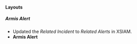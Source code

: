 
#### Layouts
##### Armis Alert
- Updated the *Related Incident* to *Related Alerts* in XSIAM.
- **Armis Alert**

